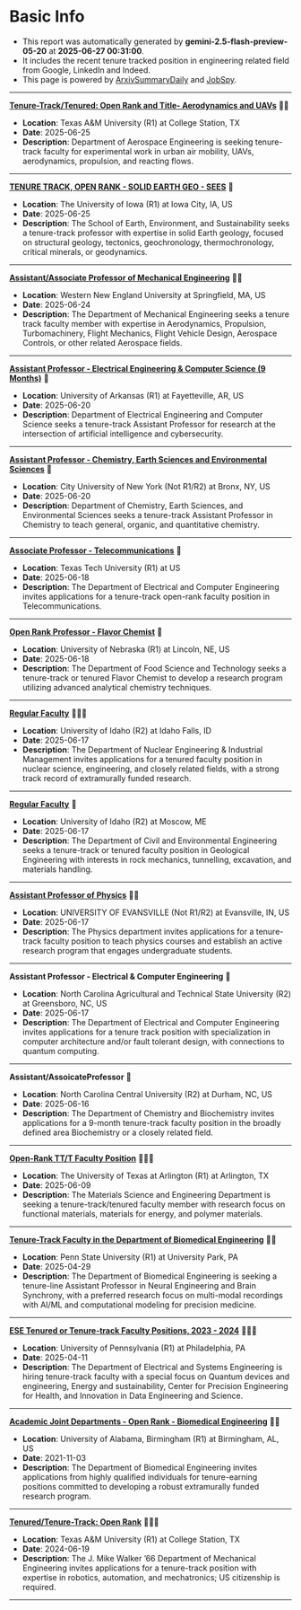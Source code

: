 
# Basic Info
- This report was automatically generated by **gemini-2.5-flash-preview-05-20** at **2025-06-27 00:31:00**.  
- It includes the recent tenure tracked position in engineering related field from Google, LinkedIn and Indeed.  
- This page is powered by [ArxivSummaryDaily](https://github.com/dong-zehao/ArxivSummaryDaily) and [JobSpy](https://github.com/speedyapply/JobSpy).
---
**[Tenure-Track/Tenured: Open Rank and Title- Aerodynamics and UAVs](https://www.linkedin.com/jobs/view/4079585269)** 🌟🌟
- **Location**: Texas A&M University (R1) at College Station, TX
- **Date**: 2025-06-25
- **Description**: Department of Aerospace Engineering is seeking tenure-track faculty for experimental work in urban air mobility, UAVs, aerodynamics, propulsion, and reacting flows.
---
**[TENURE TRACK, OPEN RANK - SOLID EARTH GEO - SEES](https://www.indeed.com/viewjob?jk=bc6b73e7b78feb2c)** 🌟
- **Location**: The University of Iowa (R1) at Iowa City, IA, US
- **Date**: 2025-06-25
- **Description**: The School of Earth, Environment, and Sustainability seeks a tenure-track professor with expertise in solid Earth geology, focused on structural geology, tectonics, geochronology, thermochronology, critical minerals, or geodynamics.
---
**[Assistant/Associate Professor of Mechanical Engineering](https://www.indeed.com/viewjob?jk=4f2a54f7bdd850db)** 🌟🌟
- **Location**: Western New England University at Springfield, MA, US
- **Date**: 2025-06-24
- **Description**: The Department of Mechanical Engineering seeks a tenure track faculty member with expertise in Aerodynamics, Propulsion, Turbomachinery, Flight Mechanics, Flight Vehicle Design, Aerospace Controls, or other related Aerospace fields.
---
**[Assistant Professor - Electrical Engineering & Computer Science (9 Months)](https://www.indeed.com/viewjob?jk=b694f6dd0845cf97)** 🌟
- **Location**: University of Arkansas (R1) at Fayetteville, AR, US
- **Date**: 2025-06-20
- **Description**: Department of Electrical Engineering and Computer Science seeks a tenure-track Assistant Professor for research at the intersection of artificial intelligence and cybersecurity.
---
**[Assistant Professor - Chemistry, Earth Sciences and Environmental Sciences](https://www.indeed.com/viewjob?jk=aae61c0ed6bcf175)** 🌟
- **Location**: City University of New York (Not R1/R2) at Bronx, NY, US
- **Date**: 2025-06-20
- **Description**: Department of Chemistry, Earth Sciences, and Environmental Sciences seeks a tenure-track Assistant Professor in Chemistry to teach general, organic, and quantitative chemistry.
---
**[Associate Professor - Telecommunications](https://www.indeed.com/viewjob?jk=daa785e01b8466f0)** 🌟
- **Location**: Texas Tech University (R1) at US
- **Date**: 2025-06-18
- **Description**: The Department of Electrical and Computer Engineering invites applications for a tenure-track open-rank faculty position in Telecommunications.
---
**[Open Rank Professor - Flavor Chemist](https://www.indeed.com/viewjob?jk=18fb66530288ef1a)** 🌟
- **Location**: University of Nebraska (R1) at Lincoln, NE, US
- **Date**: 2025-06-18
- **Description**: The Department of Food Science and Technology seeks a tenure-track or tenured Flavor Chemist to develop a research program utilizing advanced analytical chemistry techniques.
---
**[Regular Faculty](https://www.linkedin.com/jobs/view/4252831976)** 🌟🌟🌟
- **Location**: University of Idaho (R2) at Idaho Falls, ID
- **Date**: 2025-06-17
- **Description**: The Department of Nuclear Engineering & Industrial Management invites applications for a tenured faculty position in nuclear science, engineering, and closely related fields, with a strong track record of extramurally funded research.
---
**[Regular Faculty](https://www.linkedin.com/jobs/view/4252836150)** 🌟
- **Location**: University of Idaho (R2) at Moscow, ME
- **Date**: 2025-06-17
- **Description**: The Department of Civil and Environmental Engineering seeks a tenure-track or tenured faculty position in Geological Engineering with interests in rock mechanics, tunnelling, excavation, and materials handling.
---
**[Assistant Professor of Physics](https://www.indeed.com/viewjob?jk=7b0aaa6388684496)** 🌟🌟
- **Location**: UNIVERSITY OF EVANSVILLE (Not R1/R2) at Evansville, IN, US
- **Date**: 2025-06-17
- **Description**: The Physics department invites applications for a tenure-track faculty position to teach physics courses and establish an active research program that engages undergraduate students.
---
**Assistant Professor - Electrical & Computer Engineering** 🌟
- **Location**: North Carolina Agricultural and Technical State University (R2) at Greensboro, NC, US
- **Date**: 2025-06-17
- **Description**: The Department of Electrical and Computer Engineering invites applications for a tenure track position with specialization in computer architecture and/or fault tolerant design, with connections to quantum computing.
---
**Assistant/AssoicateProfessor** 🌟
- **Location**: North Carolina Central University (R2) at Durham, NC, US
- **Date**: 2025-06-16
- **Description**: The Department of Chemistry and Biochemistry invites applications for a 9-month tenure-track faculty position in the broadly defined area Biochemistry or a closely related field.
---
**[Open-Rank TT/T Faculty Position](https://www.linkedin.com/jobs/view/4205080066)** 🌟🌟🌟
- **Location**: The University of Texas at Arlington (R1) at Arlington, TX
- **Date**: 2025-06-09
- **Description**: The Materials Science and Engineering Department is seeking a tenure-track/tenured faculty member with research focus on functional materials, materials for energy, and polymer materials.
---
**[Tenure-Track Faculty in the Department of Biomedical Engineering](https://www.linkedin.com/jobs/view/4219143242)** 🌟🌟
- **Location**: Penn State University (R1) at University Park, PA
- **Date**: 2025-04-29
- **Description**: The Department of Biomedical Engineering is seeking a tenure-line Assistant Professor in Neural Engineering and Brain Synchrony, with a preferred research focus on multi-modal recordings with AI/ML and computational modeling for precision medicine.
---
**[ESE Tenured or Tenure-track Faculty Positions, 2023 - 2024](https://www.linkedin.com/jobs/view/4224382752)** 🌟🌟🌟
- **Location**: University of Pennsylvania (R1) at Philadelphia, PA
- **Date**: 2025-04-11
- **Description**: The Department of Electrical and Systems Engineering is hiring tenure-track faculty with a special focus on Quantum devices and engineering, Energy and sustainability, Center for Precision Engineering for Health, and Innovation in Data Engineering and Science.
---
**[Academic Joint Departments - Open Rank - Biomedical Engineering](https://www.indeed.com/viewjob?jk=3af70c55bef52231)** 🌟🌟
- **Location**: University of Alabama, Birmingham (R1) at Birmingham, AL, US
- **Date**: 2021-11-03
- **Description**: The Department of Biomedical Engineering invites applications from highly qualified individuals for tenure-earning positions committed to developing a robust extramurally funded research program.
---
**[Tenured/Tenure-Track: Open Rank](https://www.linkedin.com/jobs/view/3960663704)** 🌟🌟🌟
- **Location**: Texas A&M University (R1) at College Station, TX
- **Date**: 2024-06-19
- **Description**: The J. Mike Walker ’66 Department of Mechanical Engineering invites applications for a tenure-track position with expertise in robotics, automation, and mechatronics; US citizenship is required.
---
